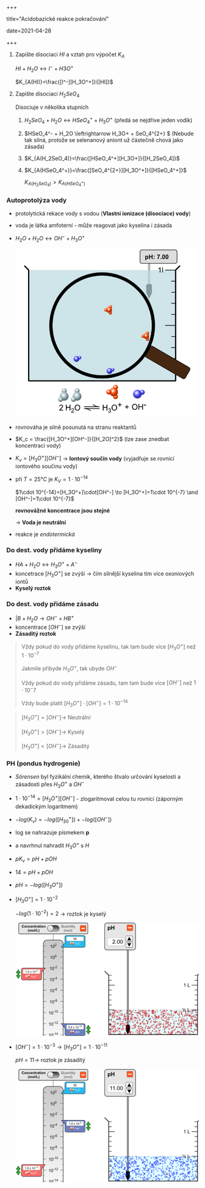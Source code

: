 +++

title="Acidobazické reakce pokračování"

date=2021-04-28

+++

1. Zapište disociaci $HI$ a vztah pro výpočet $K_A$

   $HI + H_2O \leftrightarrow I^- + H3O^+$

   $K_{A(HI)}=\frac{[I^-][H_3O^+]}{[HI]}$

2. Zapište disociaci $H_2SeO_4$

   Disociuje v několika stupních

   1. $H_2SeO_4 + H_2O \leftrightarrow HSeO_4^{+} + H_3O^+$  (předá se nejdříve jeden vodík)

   2. $HSeO_4^- + H_2O \leftrightarrow H_3O+ + SeO_4^{2+} $  (Nebude tak silná, protože se selenanový aniont už částečně chová jako zásada)

   1. $K_{A(H_2SeO_4)}=\frac{[HSeO_4^+][H_3O+]}{[H_2SeO_4]}$

   2. $K_{A(HSeO_4^+)}=\frac{[SeO_4^{2+}][H_3O^+]}{[HSeO_4^+]}$

      $K_{A(H_2SeO_4)}>K_{A(HSeO_4^+)}$

### Autoprotolýza vody

- protolytická rekace vody s vodou (**Vlastní ionizace (disociace) vody**)

- voda je látka amfoterní - může reagovat jako kyselina i zásada

- $H_2O + H_2O \leftrightarrow OH^- + H_3O^+$

  ![](https://github.com/cervthecoder/github_images/blob/master/acidobazic_5.png?raw=true)

- rovnováha je silně posunutá na stranu reaktantů

- $K_c = \frac{[H_3O^+][OH^-]}{[H_2O]^2}$ (lze zase znedbat koncentraci vody)

- $K_v = [H_3O^+][OH^-]$ $\to$ **Iontový součin vody** (vyjadřuje se rovnicí iontového součinu vody)

- při $T=25°C$ je $K_V=1\cdot 10^{-14}$

  $1\cdot 10^{-14}=[H_3O^+]\cdot[OH^-] \to [H_3O^+]=1\cdot 10^{-7} \and [OH^-]=1\cdot 10^{-7}$
  
  **rovnovážné koncentrace jsou stejné**
  
  $\to$ **Voda je neutrální**
  
- reakce je *endotermická*

### Do dest. vody přidáme kyseliny

- $HA + H_2O \leftrightarrow H_3O^+ + A^-$
- koncetrace $[H_3O^+]$ se zvýší $\to$ čím silnější kyselina tím více oxoniových iontů
- **Kyselý roztok**

### Do dest. vody přidáme zásadu

- $|B + H_2O \to OH^- + HB^+$
- koncentrace $[OH^-]$ se zvýší
- **Zásaditý roztok**

> Vždy pokud do vody přidáme kyselinu, tak tam bude více $[H_3O^+]$ než $1\cdot 10^{-7}$ <br>
>
> Jakmile přibyde $H_3O^+$, tak ubyde $OH^-$ <br>
>
> Vždy pokud do vody přidáme zásadu, tam tam bude více $[OH^-]$ než $1\cdot 10^-7$ <br>
>
> Vždy bude platit $[H_3O^+]\cdot [OH^-]=1\cdot 10^{-14}$

> $[H_3O^+]=[OH^-] \to$ Neutrální <br>
>
> $[H_3O^+]>[OH^-] \to$ Kyselý <br>
>
> $[H_3O^+]<[OH^-] \to$ Zásaditý <br>

### PH (pondus hydrogenie)

- *Sörensen* byl fyzikální chemik, kterého štvalo určování kyselosti a zásadosti přes $H_3O^+$ a $OH^-$

- $1\cdot 10^{-14}=[H_3O^+][OH^-]$ - zlogaritmoval celou tu rovnici (záporným dekadickým logaritmem)

- $-log(K_v)=-log([H_30^+])+-log([OH^-])$

- log se nahrazuje písmekem **p**

- a navrhnul nahradit $H_3O^+$ s $H$

- $pK_v = pH + pOH$

- $14=pH + pOH$

- $pH = -log([H_3O^+])$

- $[H_3O^+]=1\cdot 10^{-2}$

  $-log(1\cdot 10^{-2})=2$ $\to$ roztok je kyselý

  ![](https://github.com/cervthecoder/github_images/blob/master/Screenshot%202021-04-30%20at%2014.46.15.png?raw=true)

- $[OH^-]=1\cdot 10^{-3} \to [H_3O^+]=1\cdot 10^{-11}$

  $pH=11 \to$ roztok je zásaditý

  ![](https://github.com/cervthecoder/github_images/blob/master/Screenshot%202021-04-30%20at%2014.46.45.png?raw=true)

